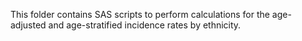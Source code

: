 This folder contains SAS scripts to perform calculations for the age-adjusted and age-stratified incidence rates by ethnicity. 
